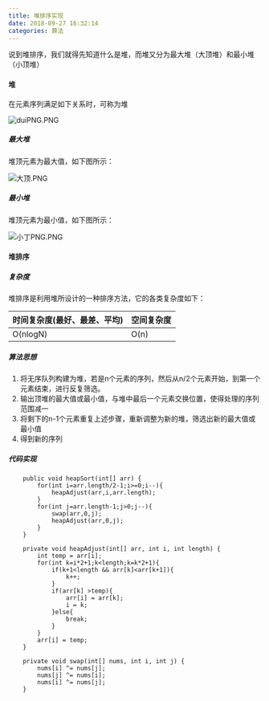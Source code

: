 ```yaml
---
title: 堆排序实现
date: 2018-09-27 16:32:14
categories: 算法
---
```


说到堆排序，我们就得先知道什么是堆，而堆又分为最大堆（大顶堆）和最小堆（小顶堆）

#### 堆

在元素序列满足如下关系时，可称为堆

![duiPNG.PNG](https://i.loli.net/2018/10/16/5bc595290c0bb.png)

##### 最大堆

堆顶元素为最大值，如下图所示：

![大顶.PNG](https://i.loli.net/2018/10/16/5bc595bdc5963.png)

##### 最小堆

堆顶元素为最小值，如下图所示：

![小丁PNG.PNG](https://i.loli.net/2018/10/16/5bc595bdc40be.png)

#### 堆排序

##### 复杂度

堆排序是利用堆所设计的一种排序方法，它的各类复杂度如下：

时间复杂度(最好、最差、平均)| 空间复杂度
--- | ---
O(nlogN) | O(n)

##### 算法思想

1. 将无序队列构建为堆，若是n个元素的序列，然后从n/2个元素开始，到第一个元素结束，进行反复筛选。
2. 输出顶堆的最大值或最小值，与堆中最后一个元素交换位置，使得处理的序列范围减一
3. 将剩下的n-1个元素重复上述步骤，重新调整为新的堆，筛选出新的最大值或最小值
4. 得到新的序列

##### 代码实现

```
    public void heapSort(int[] arr) {
        for(int i=arr.length/2-1;i>=0;i--){
            heapAdjust(arr,i,arr.length);
        }
        for(int j=arr.length-1;j>0;j--){
            swap(arr,0,j);
            heapAdjust(arr,0,j);
        }
    }

    private void heapAdjust(int[] arr, int i, int length) {
        int temp = arr[i];
        for(int k=i*2+1;k<length;k=k*2+1){
            if(k+1<length && arr[k]<arr[k+1]){
                k++;
            }
            if(arr[k] >temp){
                arr[i] = arr[k];
                i = k;
            }else{
                break;
            }
        }
        arr[i] = temp;
    }

    private void swap(int[] nums, int i, int j) {
        nums[i] ^= nums[j];
        nums[j] ^= nums[i];
        nums[i] ^= nums[j];
    }
```








